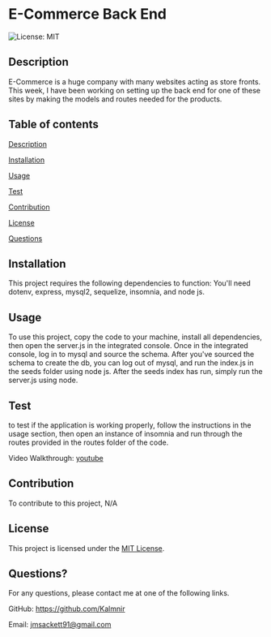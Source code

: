 # E-Commerce Back End

  ![License: MIT](https://img.shields.io/badge/License-MIT-yellow.svg)
  
## Description
  E-Commerce is a huge company with many websites acting as store fronts.  This week, I have been working on setting up the back end for one of these sites by making the models and routes needed for the products.
  
## Table of contents


[Description](#description)

[Installation](#installation)

[Usage](#usage)

[Test](#test)

[Contribution](#contribution)

[License](#license)

[Questions](#questions)
  
## Installation
  This project requires the following dependencies to function: You'll need dotenv, express, mysql2, sequelize, insomnia, and node js.
  
## Usage
  To use this project, copy the code to your machine, install all dependencies, then open the server.js in the integrated console.  Once in the integrated console, log in to mysql and source the schema.  After you've sourced the schema to create the db, you can log out of mysql, and run the index.js in the seeds folder using node js.  After the seeds index has run, simply run the server.js using node.
  
## Test
  to test if the application is working properly, follow the instructions in the usage section, then open an instance of insomnia and run through the routes provided in the routes folder of the code.

  Video Walkthrough:  [youtube]()
  
## Contribution
  To contribute to this project, N/A
  
## License
  This project is licensed under the [MIT License](https://opensource.org/licenses/MIT).

## Questions?
  For any questions, please contact me at one of the following links.

  GitHub: https://github.com/Kalmnir
  
Email: jmsackett91@gmail.com


